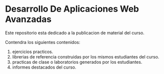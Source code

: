 Desarrollo De Aplicaciones Web Avanzadas
========================================

Este repositorio esta dedicado a la publicacion de material del curso.

Contendra los siguientes contenidos:

1. ejercicios practicos.
2. librerias de referencia construidas por los mismos estudiantes del curso.
3. practicas de clase o laboratorios generados por los estudiantes.
4. informes destacados del curso.